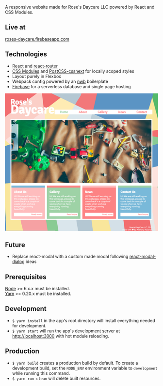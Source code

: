 A responsive website made for Rose's Daycare LLC powered by React and CSS Modules.

## Live at
[roses-daycare.firebaseapp.com](https://roses-daycare.firebaseapp.com)

## Technologies
  * [React] and [react-router]
  * [CSS Modules][css-modules] and [PostCSS-cssnext][css-next] for locally scoped styles
  * Layout purely in Flexbox
  * Webpack config powered by an [nwb] boilerplate
  * [Firebase] for a serverless database and single page hosting

![Screenshot](/assets/screenshot.png?raw=true)

## Future
  * Replace react-modal with a custom made modal following [react-modal-dialog] ideas

## Prerequisites
[Node] >= 6.x.x must be installed.
<br />
[Yarn] >= 0.20.x must be installed.

## Development
- `$ yarn install` in the app's root directory will install everything needed for development.
- `$ yarn start` will run the app's development server at <http://localhost:3000> with hot module reloading.

## Production
- `$ yarn build` creates a production build by default.
   To create a development build, set the `NODE_ENV` environment variable to `development` while running this command.
- `$ yarn run clean` will delete built resources.

[react-modal-dialog]: https://github.com/qimingweng/react-modal-dialog
[react]: https://github.com/facebook/react
[react-router]: https://github.com/ReactTraining/react-router
[nwb]: https://github.com/insin/nwb
[firebase]: https://firebase.google.com/docs/reference/rest/database/
[css-modules]: https://github.com/css-modules/css-modules
[css-next]: http://cssnext.io/
[node]: http://nodejs.org/
[yarn]: http://yarnpkg.com/
